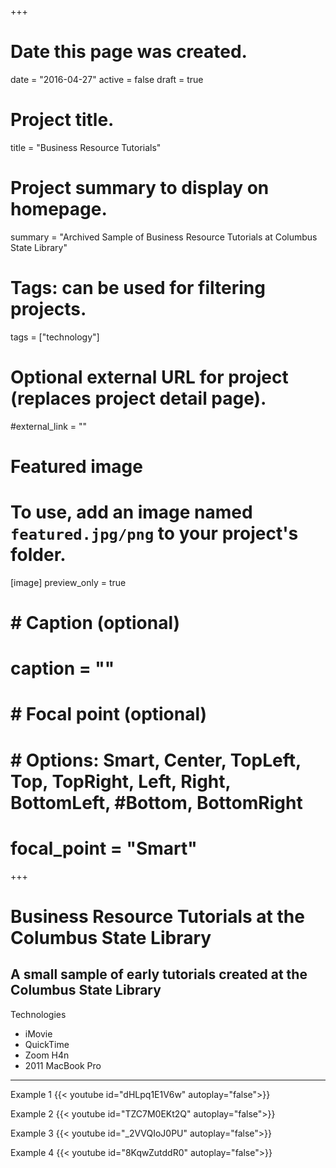 +++
# Date this page was created.
date = "2016-04-27"
active = false
draft = true

# Project title.
title = "Business Resource Tutorials"

# Project summary to display on homepage.
summary = "Archived Sample of Business Resource Tutorials at Columbus State Library"

# Tags: can be used for filtering projects.
tags = ["technology"]

# Optional external URL for project (replaces project detail page).
#external_link = ""

# Featured image
# To use, add an image named `featured.jpg/png` to your project's folder.
[image]
   preview_only = true
#  # Caption (optional)
#  caption = ""
#
#  # Focal point (optional)
#  # Options: Smart, Center, TopLeft, Top, TopRight, Left, Right, BottomLeft, #Bottom, BottomRight
#  focal_point = "Smart"

+++

# Business Resource Tutorials at the Columbus State Library
## A small sample of early tutorials created at the Columbus State Library

Technologies

- iMovie
- QuickTime
- Zoom H4n
- 2011 MacBook Pro

<hr/>

Example 1
{{< youtube id="dHLpq1E1V6w" autoplay="false">}}

Example 2
{{< youtube id="TZC7M0EKt2Q" autoplay="false">}}  

Example 3
{{< youtube id="_2VVQIoJ0PU" autoplay="false">}}  

Example 4
{{< youtube id="8KqwZutddR0" autoplay="false">}}

